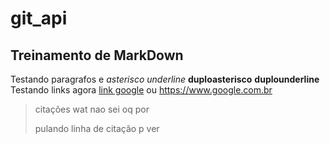 # git_api

## Treinamento de MarkDown
Testando paragrafos e *asterisco* _underline_ **duploasterisco** __duplounderline__  
Testando links agora [link google](https://www.google.com.br "clique para ir pro google") ou <https://www.google.com.br>  
  
  >citações wat
  > nao sei oq por
  >
>pulando linha de citação p ver
